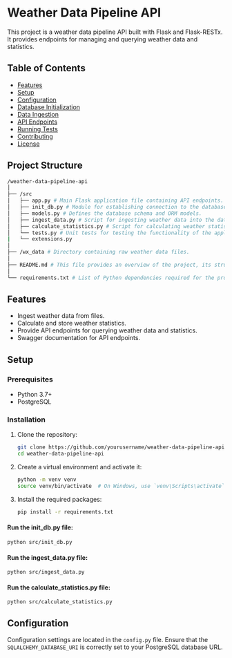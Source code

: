 # Weather Data Pipeline API

This project is a weather data pipeline API built with Flask and Flask-RESTx. It provides endpoints for managing and querying weather data and statistics.

## Table of Contents
- [Features](#features)
- [Setup](#setup)
- [Configuration](#configuration)
- [Database Initialization](#database-initialization)
- [Data Ingestion](#data-ingestion)
- [API Endpoints](#api-endpoints)
- [Running Tests](#running-tests)
- [Contributing](#contributing)
- [License](#license)

## Project Structure
```bash
/weather-data-pipeline-api
│
├── /src
│   ├── app.py # Main Flask application file containing API endpoints.
│   ├── init_db.py # Module for establishing connection to the database.
│   ├── models.py # Defines the database schema and ORM models.
│   ├── ingest_data.py # Script for ingesting weather data into the database.
│   ├── calculate_statistics.py # Script for calculating weather statistics and storing them in database.
│   └── tests.py # Unit tests for testing the functionality of the application.
|   └── extensions.py
│
├── /wx_data # Directory containing raw weather data files.
│
├── README.md # This file provides an overview of the project, its structure, setup and implementation.
│
└── requirements.txt # List of Python dependencies required for the project.
```

## Features
- Ingest weather data from files.
- Calculate and store weather statistics.
- Provide API endpoints for querying weather data and statistics.
- Swagger documentation for API endpoints.

## Setup

### Prerequisites
- Python 3.7+
- PostgreSQL

### Installation
1. Clone the repository:
    ```bash
    git clone https://github.com/yourusername/weather-data-pipeline-api.git
    cd weather-data-pipeline-api
    ```

2. Create a virtual environment and activate it:
    ```bash
    python -m venv venv
    source venv/bin/activate  # On Windows, use `venv\Scripts\activate`
    ```

3. Install the required packages:
    ```bash
    pip install -r requirements.txt
    ```
#### Run the init_db.py file:

	python src/init_db.py

#### Run the ingest_data.py file:

	python src/ingest_data.py

#### Run the calculate_statistics.py file:

	python src/calculate_statistics.py

## Configuration
Configuration settings are located in the `config.py` file. Ensure that the `SQLALCHEMY_DATABASE_URI` is correctly set to your PostgreSQL database URL.
